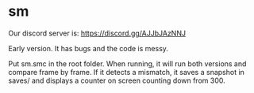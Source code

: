 # sm

Our discord server is: https://discord.gg/AJJbJAzNNJ

Early version. It has bugs and the code is messy.

Put sm.smc in the root folder. When running, it will run both versions and compare frame by frame. If it detects a mismatch, it saves a snapshot in saves/ and displays a counter on screen counting down from 300.

